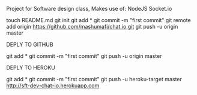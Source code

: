 Project for Software design class,
Makes use of:
NodeJS
Socket.io

touch README.md
git init
git add *
git commit -m "first commit"
git remote add origin https://github.com/mashumafi/chat.io.git
git push -u origin master

DEPLY TO GITHUB

git add *
git commit -m "first commit"
git push -u origin master

DEPLY TO HEROKU

git add *
git commit -m "first commit"
git push -u heroku-target master
http://sft-dev-chat-io.herokuapp.com